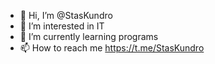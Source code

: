 - 👋 Hi, I’m @StasKundro
- 👀 I’m interested in IT
- 🌱 I’m currently learning programs
- 📫 How to reach me https://t.me/StasKundro

<!---
StasKundro/StasKundro is a ✨ special ✨ repository because its `README.md` (this file) appears on your GitHub profile.
You can click the Preview link to take a look at your changes.
--->

